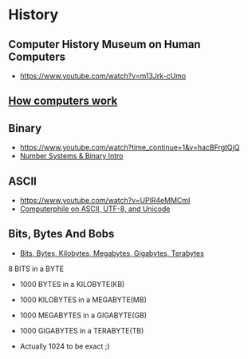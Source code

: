 # History

## Computer History Museum on Human Computers

* https://www.youtube.com/watch?v=m13Jrk-cUmo


## [How computers work](https://github.com/ThirdWorldProblems/homeschool/blob/master/how-computers-work.md)


## Binary

* https://www.youtube.com/watch?time_continue=1&v=hacBFrgtQjQ
* [Number Systems & Binary Intro](https://www.youtube.com/watch?v=ku4KOFQ-bB4)

## ASCII

* https://www.youtube.com/watch?v=UPlR4eMMCmI
* [Computerphile on ASCII, UTF-8, and Unicode](https://www.youtube.com/watch?v=MijmeoH9LT4)

## Bits, Bytes And Bobs

* [Bits, Bytes, Kilobytes, Megabytes, Gigabytes, Terabytes](https://www.youtube.com/watch?v=HRmfXA4EUBs)

8 BITS in a BYTE
* 1000 BYTES in a KILOBYTE(KB) 
* 1000 KILOBYTES in a MEGABYTE(MB) 
* 1000 MEGABYTES in a GIGABYTE(GB) 
* 1000 GIGABYTES in a TERABYTE(TB) 

* Actually 1024 to be exact ;)
